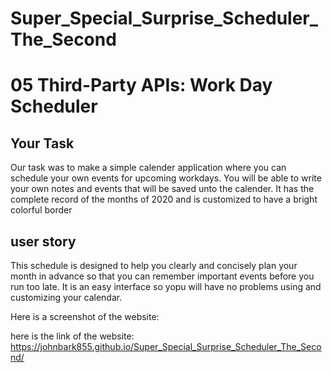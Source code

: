 # Super_Special_Surprise_Scheduler_The_Second

# 05 Third-Party APIs: Work Day Scheduler

## Your Task

Our task was to make a simple calender application where you can schedule your own events for upcoming workdays. You will be able to write your own notes and events that will be saved unto the calender. It has the complete record of the months of 2020 and is customized to have a bright colorful border

## user story 
This schedule is designed to help you clearly and concisely plan your month in advance so that you can remember important events before you run too late. It is an easy interface so yopu will have no problems using and customizing your calendar.

Here is a screenshot of the website:




here is the link of the website:
https://johnbark855.github.io/Super_Special_Surprise_Scheduler_The_Second/
